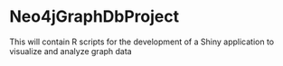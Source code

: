 # Neo4jGraphDbProject
This will contain R scripts for the development of a Shiny application to visualize and analyze graph data  
